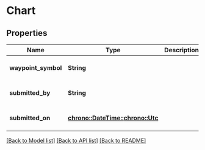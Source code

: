 # Chart

## Properties
Name | Type | Description | Notes
------------ | ------------- | ------------- | -------------
**waypoint_symbol** | **String** |  | [optional] [default to None]
**submitted_by** | **String** |  | [optional] [default to None]
**submitted_on** | [**chrono::DateTime::<chrono::Utc>**](DateTime.md) |  | [optional] [default to None]

[[Back to Model list]](../README.md#documentation-for-models) [[Back to API list]](../README.md#documentation-for-api-endpoints) [[Back to README]](../README.md)


